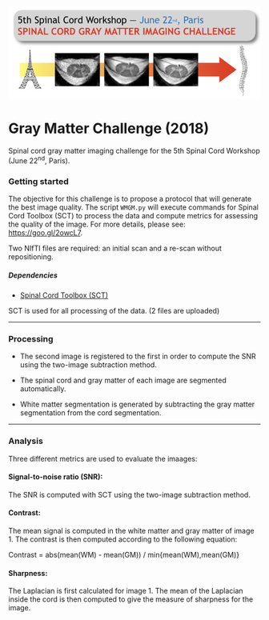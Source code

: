 ![](https://github.com/neuropoly/gm_challenge/blob/master/doc/logo_challenge.png)

# Gray Matter Challenge (2018)
Spinal cord gray matter imaging challenge for the 5th Spinal Cord Workshop (June 22<sup>nd</sup>, Paris).

### Getting started

The objective for this challenge is to propose a protocol that will generate the best image quality. The script `WMGM.py` will execute commands for Spinal Cord Toolbox (SCT) to process the data and compute metrics for assessing the quality of the image. For more details, please see: https://goo.gl/2owcL7.

Two NIfTI files are required: an initial scan and a re-scan without repositioning.

##### Dependencies

- [Spinal Cord Toolbox (SCT)](https://github.com/neuropoly/spinalcordtoolbox)

SCT is used for all processing of the data.
(2 files are uploaded)

---
### Processing

- The second image is registered to the first in order to compute the SNR using the two-image subtraction method.

- The spinal cord and gray matter of each image are segmented automatically.

- White matter segmentation is generated by subtracting the gray matter segmentation from the cord segmentation.

---
### Analysis
Three different metrics are used to evaluate the imaages:

#### Signal-to-noise ratio (SNR):
  The SNR is computed with SCT using the two-image subtraction method.

#### Contrast:
The mean signal is computed in the white matter and gray matter of image 1. The contrast is then computed according to the following equation:

Contrast = abs(mean(WM) - mean(GM)) / min{mean(WM),mean(GM)}

#### Sharpness:
The Laplacian is first calculated for image 1. The mean of the Laplacian inside the cord is then computed to give the measure of sharpness for the image.

